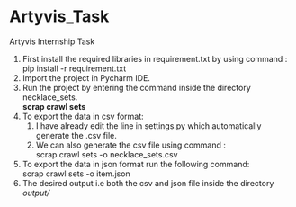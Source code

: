 # Artyvis_Task
Artyvis Internship Task

1. First install the required libraries in requirement.txt by using command :
    pip install -r requirement.txt
2. Import the project in Pycharm IDE.
3. Run the project by entering the command inside the directory necklace_sets.
   <br> <b> scrap crawl sets </b>
4. To export the data in csv format:
    1. I have already edit the line in settings.py which automatically generate the .csv file.
    2. We can also generate the csv file using command : 
        </br> scrap crawl sets -o necklace_sets.csv </br>
5. To export the data in json format run the following command:
      </br>  scrap crawl sets -o item.json </br>
6. The desired output i.e both the csv and json file inside the directory <i> output/ </i>
    
